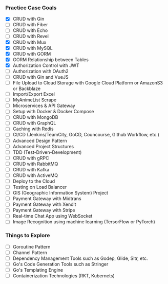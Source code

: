 ### Practice Case Goals
- [x] CRUD with Gin
- [ ] CRUD with Fiber
- [ ] CRUD with Echo
- [ ] CRUD with Revel
- [x] CRUD with Mux
- [x] CRUD with MySQL
- [x] CRUD with GORM
- [x] GORM Relationship between Tables
- [x] Authorization Control with JWT
- [ ] Authorization with OAuth2
- [ ] CRUD with Gin and VueJS
- [ ] File Upload to Cloud Storage with Google Cloud Platform or AmazonS3 or Backblaze
- [ ] Import/Export Excel
- [ ] MyAnimeList Scrape
- [ ] Microservices & API Gateway
- [ ] Setup with Docker & Docker Compose
- [ ] CRUD with MongoDB
- [ ] CRUD with GraphQL
- [ ] Caching with Redis
- [ ] CI/CD (Jenkins/TeamCity, GoCD, Councourse, Github Workflow, etc.)
- [ ] Advanced Design Pattern
- [ ] Advanced Project Structures
- [ ] TDD (Test-Driven-Development)
- [ ] CRUD with gRPC
- [ ] CRUD with RabbitMQ
- [ ] CRUD with Kafka
- [ ] CRUD with ActiveMQ
- [ ] Deploy to the Cloud
- [ ] Testing on Load Balancer
- [ ] GIS (Geographic Information System) Project
- [ ] Payment Gateway with Midtrans
- [ ] Payment Gateway with Xendit
- [ ] Payment Gateway with Stripe
- [ ] Real-time Chat App using WebSocket
- [ ] Image Recognition using machine learning (TersorFlow or PyTorch)

### Things to Explore
- [ ] Goroutine Pattern
- [ ] Channel Pattern
- [ ] Dependency Management Tools such as Godep, Glide, Sltr, etc.
- [ ] Go's Code Generation Tools such as Stringer
- [ ] Go's Templating Engine
- [ ] Containerization Technologies (RKT, Kubernets)